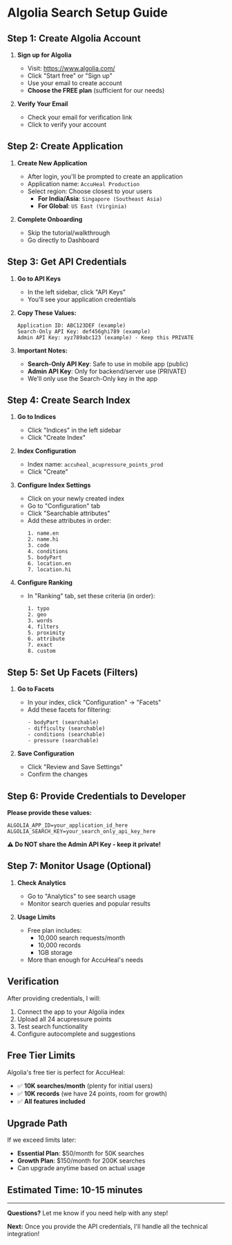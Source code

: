 # Algolia Search Setup Guide

## Step 1: Create Algolia Account

1. **Sign up for Algolia**
   - Visit: https://www.algolia.com/
   - Click "Start free" or "Sign up"
   - Use your email to create account
   - **Choose the FREE plan** (sufficient for our needs)

2. **Verify Your Email**
   - Check your email for verification link
   - Click to verify your account

## Step 2: Create Application

1. **Create New Application**
   - After login, you'll be prompted to create an application
   - Application name: `AccuHeal Production`
   - Select region: Choose closest to your users
     - **For India/Asia**: `Singapore (Southeast Asia)`
     - **For Global**: `US East (Virginia)`

2. **Complete Onboarding**
   - Skip the tutorial/walkthrough
   - Go directly to Dashboard

## Step 3: Get API Credentials

1. **Go to API Keys**
   - In the left sidebar, click "API Keys"
   - You'll see your application credentials

2. **Copy These Values:**
   ```
   Application ID: ABC123DEF (example)
   Search-Only API Key: def456ghi789 (example)
   Admin API Key: xyz789abc123 (example) - Keep this PRIVATE
   ```

3. **Important Notes:**
   - **Search-Only API Key**: Safe to use in mobile app (public)
   - **Admin API Key**: Only for backend/server use (PRIVATE)
   - We'll only use the Search-Only key in the app

## Step 4: Create Search Index

1. **Go to Indices**
   - Click "Indices" in the left sidebar
   - Click "Create Index"

2. **Index Configuration**
   - Index name: `accuheal_acupressure_points_prod`
   - Click "Create"

3. **Configure Index Settings**
   - Click on your newly created index
   - Go to "Configuration" tab
   - Click "Searchable attributes"
   - Add these attributes in order:
     ```
     1. name.en
     2. name.hi
     3. code
     4. conditions
     5. bodyPart
     6. location.en
     7. location.hi
     ```

4. **Configure Ranking**
   - In "Ranking" tab, set these criteria (in order):
     ```
     1. typo
     2. geo
     3. words
     4. filters
     5. proximity
     6. attribute
     7. exact
     8. custom
     ```

## Step 5: Set Up Facets (Filters)

1. **Go to Facets**
   - In your index, click "Configuration" → "Facets"
   - Add these facets for filtering:
     ```
     - bodyPart (searchable)
     - difficulty (searchable)
     - conditions (searchable)
     - pressure (searchable)
     ```

2. **Save Configuration**
   - Click "Review and Save Settings"
   - Confirm the changes

## Step 6: Provide Credentials to Developer

**Please provide these values:**

```
ALGOLIA_APP_ID=your_application_id_here
ALGOLIA_SEARCH_KEY=your_search_only_api_key_here
```

**⚠️ Do NOT share the Admin API Key - keep it private!**

## Step 7: Monitor Usage (Optional)

1. **Check Analytics**
   - Go to "Analytics" to see search usage
   - Monitor search queries and popular results

2. **Usage Limits**
   - Free plan includes:
     - 10,000 search requests/month
     - 10,000 records
     - 1GB storage
   - More than enough for AccuHeal's needs

## Verification

After providing credentials, I will:
1. Connect the app to your Algolia index
2. Upload all 24 acupressure points
3. Test search functionality
4. Configure autocomplete and suggestions

## Free Tier Limits

Algolia's free tier is perfect for AccuHeal:
- ✅ **10K searches/month** (plenty for initial users)
- ✅ **10K records** (we have 24 points, room for growth)
- ✅ **All features included**

## Upgrade Path

If we exceed limits later:
- **Essential Plan**: $50/month for 50K searches
- **Growth Plan**: $150/month for 200K searches
- Can upgrade anytime based on actual usage

## Estimated Time: 10-15 minutes

---

**Questions?** Let me know if you need help with any step!

**Next:** Once you provide the API credentials, I'll handle all the technical integration!